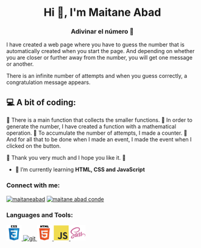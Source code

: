 <h1 align="center">Hi 👋, I'm Maitane Abad</h1>
<h3 align="center">Adivinar el número 🙈</h3>

I have created a web page where you have to guess the number that is automatically created when you start the page. And depending on whether you are closer or further away from the number, you will get one message or another.

There is an infinite number of attempts and when you guess correctly, a congratulation message appears.

## 💻 A bit of coding:
  🔸 There is a main function that collects the smaller functions.
  🔸 In order to generate the number, I have created a function with a mathematical operation.
  🔸 To accumulate the number of attempts, I made a counter.
  🔸 And for all that to be done when I made an event, I made the event when I clicked on the button.

🤩 Thank you very much and I hope you like it. 🤩
- 🌱 I’m currently learning **HTML, CSS and JavaScript**

<h3 align="left">Connect with me:</h3>
<p align="left">
<a href="https://twitter.com/maitaneabad" target="blank"><img align="center" src="https://raw.githubusercontent.com/rahuldkjain/github-profile-readme-generator/master/src/images/icons/Social/twitter.svg" alt="maitaneabad" height="30" width="40" /></a>
<a href="https://linkedin.com/in/maitane abad conde" target="blank"><img align="center" src="https://raw.githubusercontent.com/rahuldkjain/github-profile-readme-generator/master/src/images/icons/Social/linked-in-alt.svg" alt="maitane abad conde" height="30" width="40" /></a>
</p>

<h3 align="left">Languages and Tools:</h3>
<p align="left"> <a href="https://www.w3schools.com/css/" target="_blank"> <img src="https://raw.githubusercontent.com/devicons/devicon/master/icons/css3/css3-original-wordmark.svg" alt="css3" width="40" height="40"/> </a> <a href="https://git-scm.com/" target="_blank"> <img src="https://www.vectorlogo.zone/logos/git-scm/git-scm-icon.svg" alt="git" width="40" height="40"/> </a> <a href="https://www.w3.org/html/" target="_blank"> <img src="https://raw.githubusercontent.com/devicons/devicon/master/icons/html5/html5-original-wordmark.svg" alt="html5" width="40" height="40"/> </a> <a href="https://developer.mozilla.org/en-US/docs/Web/JavaScript" target="_blank"> <img src="https://raw.githubusercontent.com/devicons/devicon/master/icons/javascript/javascript-original.svg" alt="javascript" width="40" height="40"/> </a> <a href="https://sass-lang.com" target="_blank"> <img src="https://raw.githubusercontent.com/devicons/devicon/master/icons/sass/sass-original.svg" alt="sass" width="40" height="40"/> </a> </p>

